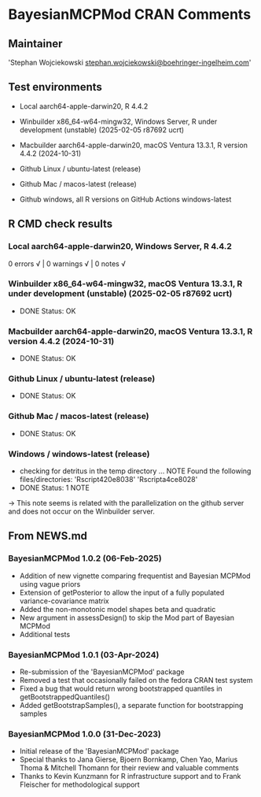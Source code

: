 # BayesianMCPMod CRAN Comments

## Maintainer

'Stephan Wojciekowski <stephan.wojciekowski@boehringer-ingelheim.com>'

## Test environments
- Local aarch64-apple-darwin20, R 4.4.2

- Winbuilder x86_64-w64-mingw32, Windows Server, R under development (unstable) (2025-02-05 r87692 ucrt)
- Macbuilder aarch64-apple-darwin20, macOS Ventura 13.3.1, R version 4.4.2 (2024-10-31)

- Github Linux / ubuntu-latest (release)
- Github Mac / macos-latest (release)
- Github windows, all R versions on GitHub Actions windows-latest

## R CMD check results

### Local aarch64-apple-darwin20, Windows Server, R 4.4.2
0 errors √ | 0 warnings √ | 0 notes √

### Winbuilder x86_64-w64-mingw32, macOS Ventura 13.3.1, R under development (unstable) (2025-02-05 r87692 ucrt)

* DONE
Status: OK

### Macbuilder aarch64-apple-darwin20, macOS Ventura 13.3.1, R version 4.4.2 (2024-10-31)

* DONE
Status: OK

### Github Linux / ubuntu-latest (release)

* DONE
Status: OK

### Github Mac / macos-latest (release)

* DONE
Status: OK

### Windows / windows-latest (release)

* checking for detritus in the temp directory ... NOTE
Found the following files/directories:
  'Rscript420e8038' 'Rscripta4ce8028'
* DONE
Status: 1 NOTE

-> This note seems is related with the parallelization on the github server and does not occur on the Winbuilder server.
   
## From NEWS.md

### BayesianMCPMod 1.0.2 (06-Feb-2025)

- Addition of new vignette comparing frequentist and Bayesian MCPMod using vague priors
- Extension of getPosterior to allow the input of a fully populated variance-covariance matrix
- Added the non-monotonic model shapes beta and quadratic
- New argument in assessDesign() to skip the Mod part of Bayesian MCPMod
- Additional tests 

### BayesianMCPMod 1.0.1 (03-Apr-2024)

- Re-submission of the 'BayesianMCPMod' package
- Removed a test that occasionally failed on the fedora CRAN test system
- Fixed a bug that would return wrong bootstrapped quantiles in getBootstrappedQuantiles()
- Added getBootstrapSamples(), a separate function for bootstrapping samples

### BayesianMCPMod 1.0.0 (31-Dec-2023)

- Initial release of the 'BayesianMCPMod' package
- Special thanks to Jana Gierse, Bjoern Bornkamp, Chen Yao, Marius Thoma & Mitchell Thomann for their review and valuable comments
- Thanks to Kevin Kunzmann for R infrastructure support and to Frank Fleischer for methodological support
